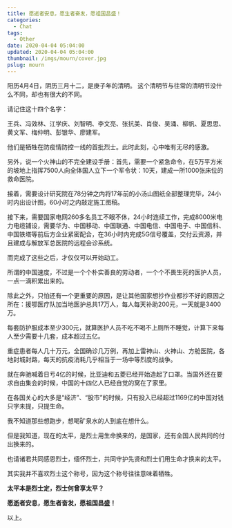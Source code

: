 ```yaml
---
title: 愿逝者安息，愿生者奋发，愿祖国昌盛！
categories:
  - Chat
tags:
  - Other
date: 2020-04-04 05:04:00
updated: 2020-04-04 05:04:00
thumbnail: /imgs/mourn/cover.jpg
pslug: mourn
---
```

阳历4月4日，阴历三月十二，是庚子年的清明。
这个清明节与往常的清明节没什么不同，却也有很大的不同。

<!--more-->

请记住这十四个名字：

王兵、冯效林、江学庆、刘智明、李文亮、张抗美、肖俊、吴涌、柳帆、夏思思、黄文军、梅仲明、彭银华、廖建军。

他们是牺牲在防疫情防控一线的首批烈士。此时此刻，心中唯有无尽的感激。

另外，说一个火神山的不完全建设手册：首先，需要一个紧急命令，在5万平方米的坡地上指挥7500人向全体国人立下一个军令状：10天，建成一所1000张床位的救命医院。

接着，需要设计研究院在78分钟之内将17年前的小汤山图纸全部整理完毕，24小时内出设计图，60小时之内敲定施工图稿。

接下来，需要国家电网260多名员工不眼不休，24小时连续工作，完成8000米电力电缆铺设，需要华为、中国移动、中国联通、中国电信、中国电子、中国信科、中国铁塔等前后方企业紧密配合，在36小时内完成5G信号覆盖，交付云资源，并且建成与解放军总医院的远程会诊系统。

而完成了这些之后，才仅仅可以开始动工。

所谓的中国速度，不过是一个个朴实善良的劳动者，一个个不畏生死的医护人员，一点一滴积累出来的。

除此之外，只怕还有一个更重要的原因，是让其他国家想抄作业都抄不好的原因之所在：援鄂医疗队加当地医护总共17万人，每人每天补助200元，一天就是3400万。

每套防护服成本至少300元，就算医护人员不吃不喝不上厕所不睡觉，计算下来每人至少需要十几套，成本超过五亿。

重症患者每人几十万元，全国确诊几万例，再加上雷神山、火神山、方舱医院，各地封城封路，每天的抗疫消耗几乎相当于一场中等烈度的战争。

就在奔驰喊着日亏4亿的时候，比亚迪和五菱已经开始造起了口罩。当国外还在要求自由集会的时候，中国的十四亿人已经自觉的窝在了家里。

在各国关心的大多是“经济”、“股市”的时候，只有投入已经超过1169亿的中国对钱只字未提，只提生命。

我不知道那些想跑步，想喝矿泉水的人到底在想什么。

但是我知道，现在的太平，是烈士用生命换来的，是国家，还有全国人民共同的付出换来的。

也请诸君共同感恩烈士，缅怀烈士，共同守护先贤和烈士们用生命才换来的太平。

其实我并不喜欢烈士这个称号，因为这个称号往往意味着牺牲。

**太平本是烈士定，烈士何曾享太平？**

**愿逝者安息，愿生者奋发，愿祖国昌盛！**

以上。